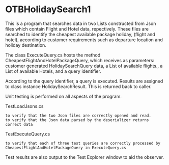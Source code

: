 # OTBHolidaySearch1


This is a program that searches data in two Lists constructed from Json files which contain Flight and Hotel data, repectively.
These files are searched to identify the cheapest available package holiday, (flight and hotel), according to customer requirements 
such as departure location and holiday destination.

The class ExecuteQuery.cs hosts the method CheapestFlightAndHotelPackageQuery, which receives as parameters:
customer generated HolidaySearchQuery data, a List of available flights., a List of available Hotels, and a query identifier.

According to the query identifier, a query is executed. Results are assigned to class instance HolidaySearchResult. This is returned
back to caller.

Unit testing is performed on all aspects of the program:

TestLoadJsons.cs

	to verify that the two Json files are correctly opened and read.
	to verify that the Json data parsed by the deserializer returns correct data

TestExecuteQuery.cs

	to verify that each of three test queries are correctly processed by CheapestFlightAndHotelPackageQuery in ExecuteQuery.cs 

Test results are also output to the Test Explorer window to aid the observer. 

